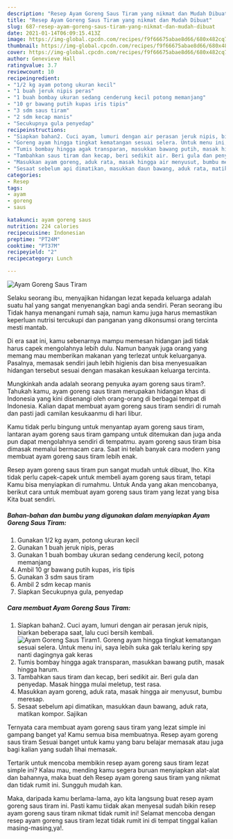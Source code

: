 ```yaml
---
description: "Resep Ayam Goreng Saus Tiram yang nikmat dan Mudah Dibuat"
title: "Resep Ayam Goreng Saus Tiram yang nikmat dan Mudah Dibuat"
slug: 687-resep-ayam-goreng-saus-tiram-yang-nikmat-dan-mudah-dibuat
date: 2021-01-14T06:09:15.413Z
image: https://img-global.cpcdn.com/recipes/f9f66675abae8d66/680x482cq70/ayam-goreng-saus-tiram-foto-resep-utama.jpg
thumbnail: https://img-global.cpcdn.com/recipes/f9f66675abae8d66/680x482cq70/ayam-goreng-saus-tiram-foto-resep-utama.jpg
cover: https://img-global.cpcdn.com/recipes/f9f66675abae8d66/680x482cq70/ayam-goreng-saus-tiram-foto-resep-utama.jpg
author: Genevieve Hall
ratingvalue: 3.7
reviewcount: 10
recipeingredient:
- "1/2 kg ayam potong ukuran kecil"
- "1 buah jeruk nipis peras"
- "1 buah bombay ukuran sedang cenderung kecil potong memanjang"
- "10 gr bawang putih kupas iris tipis"
- "3 sdm saus tiram"
- "2 sdm kecap manis"
- "Secukupnya gula penyedap"
recipeinstructions:
- "Siapkan bahan2. Cuci ayam, lumuri dengan air perasan jeruk nipis, biarkan beberapa saat, lalu cuci bersih kembali."
- "Goreng ayam hingga tingkat kematangan sesuai selera. Untuk menu ini, saya lebih suka gak terlalu kering spy nanti dagingnya gak keras"
- "Tumis bombay hingga agak transparan, masukkan bawang putih, masak hingga harum."
- "Tambahkan saus tiram dan kecap, beri sedikit air. Beri gula dan penyedap. Masak hingga mulai meletup, test rasa."
- "Masukkan ayam goreng, aduk rata, masak hingga air menyusut, bumbu meresap."
- "Sesaat sebelum api dimatikan, masukkan daun bawang, aduk rata, matikan kompor. Sajikan"
categories:
- Resep
tags:
- ayam
- goreng
- saus

katakunci: ayam goreng saus 
nutrition: 224 calories
recipecuisine: Indonesian
preptime: "PT24M"
cooktime: "PT37M"
recipeyield: "2"
recipecategory: Lunch

---
```



![Ayam Goreng Saus Tiram](https://img-global.cpcdn.com/recipes/f9f66675abae8d66/680x482cq70/ayam-goreng-saus-tiram-foto-resep-utama.jpg)

Selaku seorang ibu, menyajikan hidangan lezat kepada keluarga adalah suatu hal yang sangat menyenangkan bagi anda sendiri. Peran seorang ibu Tidak hanya menangani rumah saja, namun kamu juga harus memastikan keperluan nutrisi tercukupi dan panganan yang dikonsumsi orang tercinta mesti mantab.

Di era  saat ini, kamu sebenarnya mampu memesan hidangan jadi tidak harus capek mengolahnya lebih dulu. Namun banyak juga orang yang memang mau memberikan makanan yang terlezat untuk keluarganya. Pasalnya, memasak sendiri jauh lebih higienis dan bisa menyesuaikan hidangan tersebut sesuai dengan masakan kesukaan keluarga tercinta. 



Mungkinkah anda adalah seorang penyuka ayam goreng saus tiram?. Tahukah kamu, ayam goreng saus tiram merupakan hidangan khas di Indonesia yang kini disenangi oleh orang-orang di berbagai tempat di Indonesia. Kalian dapat membuat ayam goreng saus tiram sendiri di rumah dan pasti jadi camilan kesukaanmu di hari libur.

Kamu tidak perlu bingung untuk menyantap ayam goreng saus tiram, lantaran ayam goreng saus tiram gampang untuk ditemukan dan juga anda pun dapat mengolahnya sendiri di tempatmu. ayam goreng saus tiram bisa dimasak memalui bermacam cara. Saat ini telah banyak cara modern yang membuat ayam goreng saus tiram lebih enak.

Resep ayam goreng saus tiram pun sangat mudah untuk dibuat, lho. Kita tidak perlu capek-capek untuk membeli ayam goreng saus tiram, tetapi Kamu bisa menyiapkan di rumahmu. Untuk Anda yang akan mencobanya, berikut cara untuk membuat ayam goreng saus tiram yang lezat yang bisa Kita buat sendiri.

<!--inarticleads1-->

##### Bahan-bahan dan bumbu yang digunakan dalam menyiapkan Ayam Goreng Saus Tiram:

1. Gunakan 1/2 kg ayam, potong ukuran kecil
1. Gunakan 1 buah jeruk nipis, peras
1. Gunakan 1 buah bombay ukuran sedang cenderung kecil, potong memanjang
1. Ambil 10 gr bawang putih kupas, iris tipis
1. Gunakan 3 sdm saus tiram
1. Ambil 2 sdm kecap manis
1. Siapkan Secukupnya gula, penyedap




<!--inarticleads2-->

##### Cara membuat Ayam Goreng Saus Tiram:

1. Siapkan bahan2. Cuci ayam, lumuri dengan air perasan jeruk nipis, biarkan beberapa saat, lalu cuci bersih kembali.
<img src="https://img-global.cpcdn.com/steps/27ec22ab50bf38f0/160x128cq70/ayam-goreng-saus-tiram-langkah-memasak-1-foto.jpg" alt="Ayam Goreng Saus Tiram">1. Goreng ayam hingga tingkat kematangan sesuai selera. Untuk menu ini, saya lebih suka gak terlalu kering spy nanti dagingnya gak keras
1. Tumis bombay hingga agak transparan, masukkan bawang putih, masak hingga harum.
1. Tambahkan saus tiram dan kecap, beri sedikit air. Beri gula dan penyedap. Masak hingga mulai meletup, test rasa.
1. Masukkan ayam goreng, aduk rata, masak hingga air menyusut, bumbu meresap.
1. Sesaat sebelum api dimatikan, masukkan daun bawang, aduk rata, matikan kompor. Sajikan




Ternyata cara membuat ayam goreng saus tiram yang lezat simple ini gampang banget ya! Kamu semua bisa membuatnya. Resep ayam goreng saus tiram Sesuai banget untuk kamu yang baru belajar memasak atau juga bagi kalian yang sudah lihai memasak.

Tertarik untuk mencoba membikin resep ayam goreng saus tiram lezat simple ini? Kalau mau, mending kamu segera buruan menyiapkan alat-alat dan bahannya, maka buat deh Resep ayam goreng saus tiram yang nikmat dan tidak rumit ini. Sungguh mudah kan. 

Maka, daripada kamu berlama-lama, ayo kita langsung buat resep ayam goreng saus tiram ini. Pasti kamu tiidak akan menyesal sudah bikin resep ayam goreng saus tiram nikmat tidak rumit ini! Selamat mencoba dengan resep ayam goreng saus tiram lezat tidak rumit ini di tempat tinggal kalian masing-masing,ya!.

